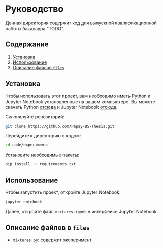 # Руководство

Данная директория содержит код для выпускной квалификационной работы бакалавра "TODO".

## Содержание
1. [Установка](#installation)
2. [Использование](#usage)
3. [Описание файлов `files`](#files-description)

## Установка <a name="installation"></a>
Чтобы использовать этот проект, вам необходимо иметь Python и Jupyter Notebook установленные на вашем компьютере. Вы можете скачать Python [отсюда](https://www.python.org/downloads/) и Jupyter Notebook [отсюда](https://jupyter.org/install).

Склонируйте репозиторий:
```bash
git clone https://github.com/Papay-BS-Thesis.git
```

Перейдите к директорию с кодом:
```bash
cd code/experiments
```

Установите необходимые пакеты:
```bash
pip install -r requirements.txt
```

## Использование <a name="usage"></a>
Чтобы запустить проект, откройте Jupyter Notebook:
```bash
jupyter notebook
```
Далее, откройте файл `mixtures.ipynb` в интерфейсе Jupyter Notebook.

## Описание файлов в `files` <a name="files-description"></a>

- `mixtures.py`: содержит эксперимент.
